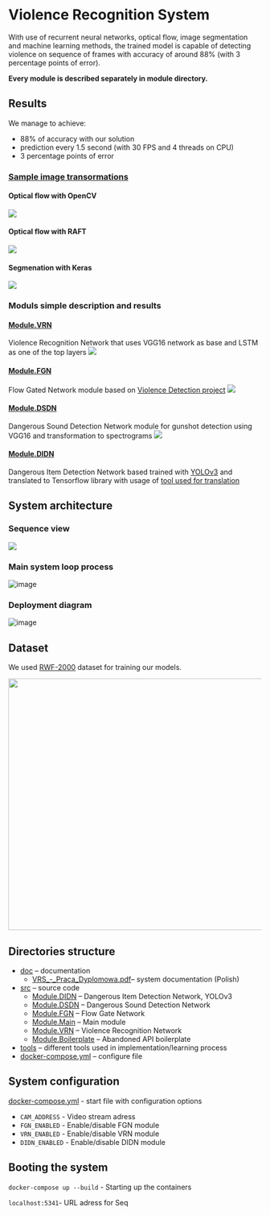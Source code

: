 # Violence Recognition System
With use of recurrent neural networks, optical flow, image segmentation and machine learning methods, the trained model is capable of detecting violence on sequence of frames with accuracy of around 88% (with 3 percentage points of error).

**Every module is described separately in module directory.**

## Results
We manage to achieve:
* 88% of accuracy with our solution
* prediction every 1.5 second (with 30 FPS and 4 threads on CPU)
* 3 percentage points of error

### [Sample image transormations](./tools)
#### Optical flow with OpenCV
![](https://i.imgur.com/B5mFQol.png)

#### Optical flow with RAFT
![](https://i.imgur.com/IMlqSU9.png)

#### Segmenation with Keras
![](https://i.imgur.com/ngDAvEL.png)

### Moduls simple description and results
#### [Module.VRN](./src/Module.VRN)
Violence Recognition Network that uses VGG16 network as base and LSTM as one of the top layers
![](https://i.imgur.com/L2GsPSA.png)

#### [Module.FGN](./src/Module.FGN)
Flow Gated Network module based on [Violence Detection project](https://github.com/mchengny/RWF2000-Video-Database-for-Violence-Detection)
![](https://i.imgur.com/GimUqDX.png)

#### [Module.DSDN](./src/Module.DSDN)
Dangerous Sound Detection Network module for gunshot detection using VGG16 and transformation to spectrograms
![](https://i.imgur.com/7L6713J.png)

#### [Module.DIDN](./src/Module.DIDN)
Dangerous Item Detection Network based trained with [YOLOv3](https://pjreddie.com/darknet/yolo/) and translated to Tensorflow library with usage of [tool used for translation](https://github.com/hunglc007/tensorflow-yolov4-tflite)

## System architecture
### Sequence view
![](https://user-images.githubusercontent.com/36880623/175791360-81831d18-8b34-4e05-b6ee-4438e8a8b39e.png)

### Main system loop process
![image](https://user-images.githubusercontent.com/36880623/175791377-7b0e4d3a-7bd6-4727-8ab4-d6814b9b150e.png)

### Deployment diagram
![image](https://user-images.githubusercontent.com/36880623/175791401-bba7d20e-a545-4a67-8227-5f7d83c701d0.png)

## Dataset
We used [RWF-2000](https://github.com/mchengny/RWF2000-Video-Database-for-Violence-Detection) dataset for training our models.

<p align="left">
  <img width="600" height="500" src="https://i.imgur.com/hCx7gbU.png">
</p>

## Directories structure
* [doc](./doc) – documentation
   * [VRS_-_Praca_Dyplomowa.pdf](./doc/VRS_-_Praca_Dyplomowa.pdf)– system documentation (Polish)
 * [src](./src) – source code
   * [Module.DIDN](./src/Module.DIDN) – Dangerous Item Detection Network, YOLOv3
   * [Module.DSDN](./src/Module.DSDN) – Dangerous Sound Detection Network
   * [Module.FGN](./src/Module.FGN) – Flow Gate Network
   * [Module.Main](./src/Module.Main) – Main module
   * [Module.VRN](./src/Module.VRN) – Violence Recognition Network
   * [Module.Boilerplate](./src/Module.Boilerplate) – Abandoned API boilerplate
 * [tools](./tools) – different tools used in implementation/learning process
 * [docker-compose.yml](./docker-compose.yml) – configure file
 
## System configuration
[docker-compose.yml](./docker-compose.yml) - start file with configuration  options
- `CAM_ADDRESS` - Video stream adress
- `FGN_ENABLED` - Enable/disable FGN module 
- `VRN_ENABLED` - Enable/disable VRN module 
- `DIDN_ENABLED` - Enable/disable DIDN module

## Booting the system
`docker-compose up --build` - Starting up the containers

`localhost:5341`- URL adress for Seq
